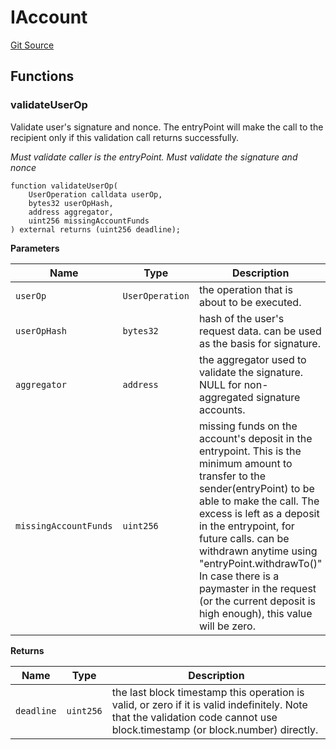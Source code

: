 # IAccount
[Git Source](https://github.com/TrueWallet/contracts/blob/b38849a85d65fd71e42df8fc5190581d11c83fec/src/interfaces/IAccount.sol)


## Functions
### validateUserOp

Validate user's signature and nonce.
The entryPoint will make the call to the recipient only if this validation call returns successfully.

*Must validate caller is the entryPoint.
Must validate the signature and nonce*


```solidity
function validateUserOp(
    UserOperation calldata userOp,
    bytes32 userOpHash,
    address aggregator,
    uint256 missingAccountFunds
) external returns (uint256 deadline);
```
**Parameters**

|Name|Type|Description|
|----|----|-----------|
|`userOp`|`UserOperation`|the operation that is about to be executed.|
|`userOpHash`|`bytes32`|hash of the user's request data. can be used as the basis for signature.|
|`aggregator`|`address`|the aggregator used to validate the signature. NULL for non-aggregated signature accounts.|
|`missingAccountFunds`|`uint256`|missing funds on the account's deposit in the entrypoint. This is the minimum amount to transfer to the sender(entryPoint) to be able to make the call. The excess is left as a deposit in the entrypoint, for future calls. can be withdrawn anytime using "entryPoint.withdrawTo()" In case there is a paymaster in the request (or the current deposit is high enough), this value will be zero.|

**Returns**

|Name|Type|Description|
|----|----|-----------|
|`deadline`|`uint256`|the last block timestamp this operation is valid, or zero if it is valid indefinitely. Note that the validation code cannot use block.timestamp (or block.number) directly.|


